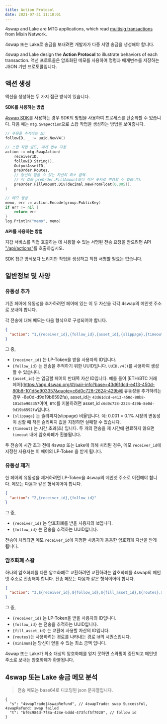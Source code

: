 ```yaml
---
title: Action Protocol
date: 2021-07-31 11:18:01
---
```


4swap and Lake are MTG applications, which read [multisig transactions](https://developers.mixin.one/document/wallet/api/multisigs/tutorial) from Mixin Network.

4swap 또는 Lake로 송금을 보내려면 개발자가 다중 서명 송금을 생성해야 합니다.

4swap and Lake design the **Action Protocol** to illustrate behaviors of each transaction. 액션 프로토콜은 암호화된 메모를 사용하여 명령과 매개변수를 저장하는 JSON 기반 프로토콜입니다.

## 액션 생성

액션을 생성하는 두 가지 접근 방식이 있습니다.

**SDK를 사용하는 방법**

[4swap SDK](https://github.com/fox-one/4swap-sdk-go)를 사용하는 경우 SDK의 방법을 사용하여 프로세스를 단순화할 수 있습니다. 다음 예는 `mtg.SwapAction`으로 스왑 작업을 생성하는 방법을 보여줍니다.

```go
// 주문을 추적하는 ID
followID, _ := uuid.NewV4()

// 스왑 작업 빌드, 매개 변수 지정
action := mtg.SwapAction(
    receiverID,
    followID.String(),
    OutputAssetID,
    preOrder.Routes,
    // 당신이 얻을 수 있는 자산의 최소 금액.
    // 이 값을 preOrder.FillAmount보다 작은 숫자로 변경할 수 있습니다.
    preOrder.FillAmount.Div(decimal.NewFromFloat(0.005)),
)

// 메모 생성
memo, err := action.Encode(group.PublicKey)
if err != nil {
    return err
}
log.Println("memo", memo)
```

**API를 사용하는 방법**

지갑 서비스를 직접 호출하는 데 사용할 수 있는 서명된 전송 요청을 받으려면 API ["/api/actions"](./apis/actions)를 호출하십시오.

SDK 접근 방식보다 느리지만 작업을 생성하고 직접 서명할 필요는 없습니다.

## 일반정보 및 사양

### 유동성 추가

기존 페어에 유동성을 추가하려면 페어에 있는 이 두 자산을 각각 4swap의 메인넷 주소로 보내야 합니다.

각 전송에 대해 메모는 다음 형식으로 구성되어야 합니다.

```json
{
  "action": "1,{receiver_id},{follow_id},{asset_id},{slippage},{timeout}"
}
```

그 중,

- `{receiver_id}` 는 LP-Token을 받을 사용자의 ID입니다.
- `{follow_id}` 는 전송을 추적하기 위한 UUID입니다. `UUID.v4()`를 사용하여 생성할 수 있습니다.
- `{asset_id}` 는 입금할 페어의 반대쪽 자산 ID입니다. 예를 들어 [ETH/BTC 거래 페어](https://app.4swap.org/#/pair-info?base=43d61dcd-e413-450d-80b8-101d5e903357&quote=c6d0c728-2624-429b에 유동성을 추가하려는 경우 -8e0d-d9d19b6592fa), asset_id는 `43d61dcd-e413-450d-80b8-101d5e903357`이며, `BTC`를 지불하려면 asset_id `c6d0c728-2224-429b-8e0d-9d19b6592fa`입니다.
- `{slippage}` 는 슬리피지(slippage) 비율입니다. 예: 0.001 = 0.1% 시장의 변동성이 심할 때 작은 슬리피지 값을 지정하면 실패할 수 있습니다.
- `{timeout}` 는 시간 초과(초) 입니다. 두 개의 전송을 제 시간에 완료하지 않으면 `timeout` 내에 암호화폐가 환불됩니다.

두 전송이 시간 초과 전에 4swap 또는 Lake에 의해 처리된 경우, 메모 `receiver_id`에 지정한 사용자는 이 페어의 LP-Token 을 받게 됩니다.


### 유동성 제거

한 페어의 유동성을 제거하려면 LP-Token을 4swap의 메인넷 주소로 이전해야 합니다. 메모는 다음과 같은 형식이어야 합니다.

```json
{
  "action": "2,{receiver_id},{follow_id}"
}
```

그 중,

- `{receiver_id}` 는 암호화폐를 받을 사용자의 Id입니다.
- `{follow_id}` 는 전송을 추적하는 UUID입니다.

전송이 처리되면 메모 `receiver_id`에 지정한 사용자가 동등한 암호화폐 자산을 받게 됩니다.

### 암호화폐 스왑

하나의 암호화폐를 다른 암호화폐로 교환하려면 교환하려는 암호화폐를 4swap의 메인넷 주소로 전송해야 합니다. 전송 메모는 다음과 같은 형식이어야 합니다.

```json
{
  "action": "3,${receiver_id},${follow_id},${fill_asset_id},${routes},${minimum}"
}
```

그 중,

- `{receiver_id}` 는 LP-Token을 받을 사용자의 ID입니다.
- `{follow_id}` 는 전송을 추적하는 UUID입니다.
- `{fill_asset_id}` 는 교환에 사용할 자산의 ID입니다.
- `{routes}`는 사용하려는 경로를 나타내는 경로 Id의 시퀀스입니다.
- `{minimum}`는 당신이 얻을 수 있는 최소 금액 입니다.

4swap 또는 Lake가 최소 대상의 암호화폐를 얻지 못하면 스와핑이 중단되고 메인넷 주소로 보내는 암호화폐가 환불됩니다.

## 4swap 또는 Lake 송금 메모 분석

> 전송 메모는 base64로 디코딩된 json 문자열입니다.

```json5
{
  "s": "4swapTrade|4swapRefund", // 4swapTrade: swap Successful, 4swapRefund: swap failed
  "t": "bf0c984d-7f8a-424e-bddd-473fcf5f7020", // follow id
}
```
